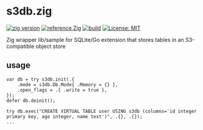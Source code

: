 # s3db.zig
[![zig version](https://img.shields.io/badge/0.13.0-orange?style=flat&logo=zig&label=Zig&color=%23eba742)](https://ziglang.org/download/)
[![reference Zig](https://img.shields.io/badge/deps%20-1-orange?color=%23eba742)](https://github.com/dgv/s3db.zig/blob/main/build.zig.zon)
[![build](https://github.com/dgv/s3db.zig/actions/workflows/build.yml/badge.svg)](https://github.com/dgv/s3db.zig/actions/workflows/build.yml)
[![License: MIT](https://img.shields.io/badge/license-MIT-yellow.svg)](https://opensource.org/licenses/MIT)

Zig wrapper lib/sample for SQLite/Go extension that stores tables in an S3-compatible object store

## usage
```zig
var db = try s3db.init(.{
    .mode = s3db.Db.Mode{ .Memory = {} },
    .open_flags = .{ .write = true },
});
defer db.deinit();

try db.exec("CREATE VIRTUAL TABLE user USING s3db (columns='id integer primary key, age integer, name text')", .{}, .{});
...

```
